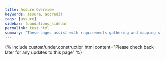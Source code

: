 ```yaml
---
title: Assure Overview
keywords: assure, accredit
tags: [assure]
sidebar: foundations_sidebar
permalink: test.html
summary: "These pages assist with requirements gathering and mapping stages of a FHIR API development process."
---
```

{% include custom/under.construction.html content="Please check back later for any updates to this page" %}




